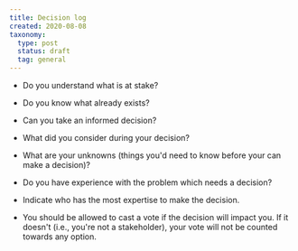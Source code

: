 ```yaml
---
title: Decision log
created: 2020-08-08
taxonomy:
  type: post
  status: draft
  tag: general
---
```


* Do you understand what is at stake?
* Do you know what already exists?
* Can you take an informed decision?
* What did you consider during your decision?
* What are your unknowns (things you'd need to know before your can make a decision)?
* Do you have experience with the problem which needs a decision?

* Indicate who has the most expertise to make the decision.

* You should be allowed to cast a vote if the decision will impact you. If it doesn't (i.e., you're not a stakeholder), your vote will not be counted towards  any option.

